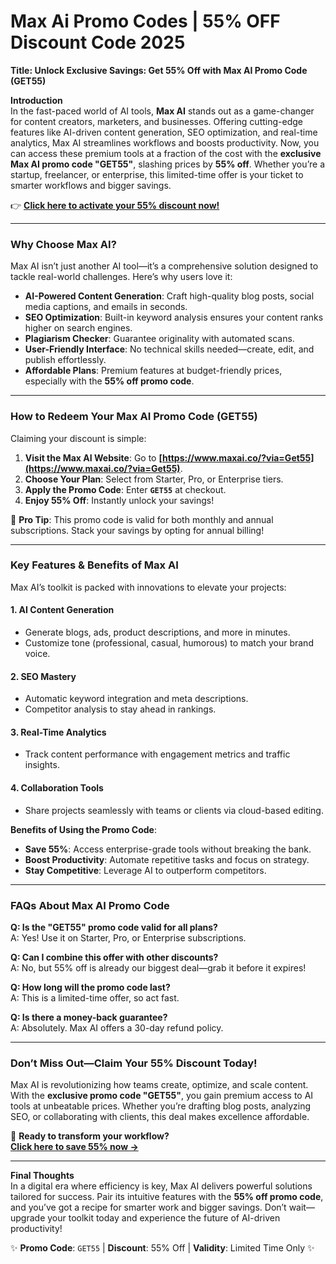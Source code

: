 # Max Ai Promo Codes | 55% OFF Discount Code 2025

**Title: Unlock Exclusive Savings: Get 55% Off with Max AI Promo Code (GET55)**  

**Introduction**  
In the fast-paced world of AI tools, **Max AI** stands out as a game-changer for content creators, marketers, and businesses. Offering cutting-edge features like AI-driven content generation, SEO optimization, and real-time analytics, Max AI streamlines workflows and boosts productivity. Now, you can access these premium tools at a fraction of the cost with the **exclusive Max AI promo code "GET55"**, slashing prices by **55% off**. Whether you’re a startup, freelancer, or enterprise, this limited-time offer is your ticket to smarter workflows and bigger savings.  

👉 **[Click here to activate your 55% discount now!](https://www.maxai.co/?via=Get55)**  

---

### **Why Choose Max AI?**  
Max AI isn’t just another AI tool—it’s a comprehensive solution designed to tackle real-world challenges. Here’s why users love it:  
- **AI-Powered Content Generation**: Craft high-quality blog posts, social media captions, and emails in seconds.  
- **SEO Optimization**: Built-in keyword analysis ensures your content ranks higher on search engines.  
- **Plagiarism Checker**: Guarantee originality with automated scans.  
- **User-Friendly Interface**: No technical skills needed—create, edit, and publish effortlessly.  
- **Affordable Plans**: Premium features at budget-friendly prices, especially with the **55% off promo code**.  

---

### **How to Redeem Your Max AI Promo Code (GET55)**  
Claiming your discount is simple:  
1. **Visit the Max AI Website**: Go to **[https://www.maxai.co/?via=Get55](https://www.maxai.co/?via=Get55)**.  
2. **Choose Your Plan**: Select from Starter, Pro, or Enterprise tiers.  
3. **Apply the Promo Code**: Enter **`GET55`** at checkout.  
4. **Enjoy 55% Off**: Instantly unlock your savings!  

🔑 **Pro Tip**: This promo code is valid for both monthly and annual subscriptions. Stack your savings by opting for annual billing!  

---

### **Key Features & Benefits of Max AI**  
Max AI’s toolkit is packed with innovations to elevate your projects:  

#### **1. AI Content Generation**  
- Generate blogs, ads, product descriptions, and more in minutes.  
- Customize tone (professional, casual, humorous) to match your brand voice.  

#### **2. SEO Mastery**  
- Automatic keyword integration and meta descriptions.  
- Competitor analysis to stay ahead in rankings.  

#### **3. Real-Time Analytics**  
- Track content performance with engagement metrics and traffic insights.  

#### **4. Collaboration Tools**  
- Share projects seamlessly with teams or clients via cloud-based editing.  

**Benefits of Using the Promo Code**:  
- **Save 55%**: Access enterprise-grade tools without breaking the bank.  
- **Boost Productivity**: Automate repetitive tasks and focus on strategy.  
- **Stay Competitive**: Leverage AI to outperform competitors.  

---

### **FAQs About Max AI Promo Code**  
**Q: Is the "GET55" promo code valid for all plans?**  
A: Yes! Use it on Starter, Pro, or Enterprise subscriptions.  

**Q: Can I combine this offer with other discounts?**  
A: No, but 55% off is already our biggest deal—grab it before it expires!  

**Q: How long will the promo code last?**  
A: This is a limited-time offer, so act fast.  

**Q: Is there a money-back guarantee?**  
A: Absolutely. Max AI offers a 30-day refund policy.  

---

### **Don’t Miss Out—Claim Your 55% Discount Today!**  
Max AI is revolutionizing how teams create, optimize, and scale content. With the **exclusive promo code "GET55"**, you gain premium access to AI tools at unbeatable prices. Whether you’re drafting blog posts, analyzing SEO, or collaborating with clients, this deal makes excellence affordable.  

🎯 **Ready to transform your workflow?**  
**[Click here to save 55% now →](https://www.maxai.co/?via=Get55)**  

---

**Final Thoughts**  
In a digital era where efficiency is key, Max AI delivers powerful solutions tailored for success. Pair its intuitive features with the **55% off promo code**, and you’ve got a recipe for smarter work and bigger savings. Don’t wait—upgrade your toolkit today and experience the future of AI-driven productivity!  

✨ **Promo Code**: `GET55` | **Discount**: 55% Off | **Validity**: Limited Time Only ✨
